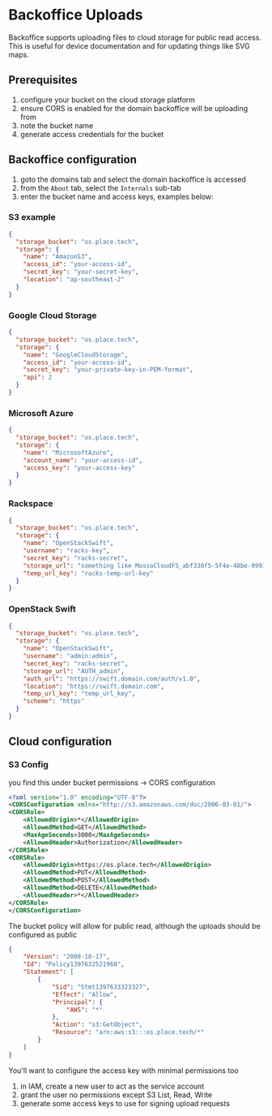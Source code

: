 # Backoffice Uploads

Backoffice supports uploading files to cloud storage for public read access.
This is useful for device documentation and for updating things like SVG maps.

## Prerequisites

1. configure your bucket on the cloud storage platform
2. ensure CORS is enabled for the domain backoffice will be uploading from
3. note the bucket name
4. generate access credentials for the bucket

## Backoffice configuration

1. goto the domains tab and select the domain backoffice is accessed
2. from the `About` tab, select the `Internals` sub-tab
3. enter the bucket name and access keys, examples below:

### S3 example

```json
{
  "storage_bucket": "os.place.tech",
  "storage": {
    "name": "AmazonS3",
    "access_id": "your-access-id",
    "secret_key": "your-secret-key",
    "location": "ap-southeast-2"
  }
}
```

### Google Cloud Storage

```json
{
  "storage_bucket": "os.place.tech",
  "storage": {
    "name": "GoogleCloudStorage",
    "access_id": "your-access-id",
    "secret_key": "your-private-key-in-PEM-format",
    "api": 2
  }
}
```

### Microsoft Azure

```json
{
  "storage_bucket": "os.place.tech",
  "storage": {
    "name": "MicrosoftAzure",
    "account_name": "your-access-id",
    "access_key": "your-access-key"
  }
}
```

### Rackspace

```json
{
  "storage_bucket": "os.place.tech",
  "storage": {
    "name": "OpenStackSwift",
    "username": "racks-key",
    "secret_key": "racks-secret",
    "storage_url": "something like MossoCloudFS_abf330f5-5f4e-48be-9993-b5dxxxxxx",
    "temp_url_key": "racks-temp-url-key"
  }
}
```

### OpenStack Swift

```json
{
  "storage_bucket": "os.place.tech",
  "storage": {
    "name": "OpenStackSwift",
    "username": "admin:admin",
    "secret_key": "racks-secret",
    "storage_url": "AUTH_admin",
    "auth_url": "https://swift.domain.com/auth/v1.0",
    "location": "https://swift.domain.com",
    "temp_url_key": "temp_url_key",
    "scheme": "https"
  }
}
```


## Cloud configuration

### S3 Config

you find this under bucket permissions -> CORS configuration

```xml
<?xml version="1.0" encoding="UTF-8"?>
<CORSConfiguration xmlns="http://s3.amazonaws.com/doc/2006-03-01/">
<CORSRule>
    <AllowedOrigin>*</AllowedOrigin>
    <AllowedMethod>GET</AllowedMethod>
    <MaxAgeSeconds>3000</MaxAgeSeconds>
    <AllowedHeader>Authorization</AllowedHeader>
</CORSRule>
<CORSRule>
    <AllowedOrigin>https://os.place.tech</AllowedOrigin>
    <AllowedMethod>PUT</AllowedMethod>
    <AllowedMethod>POST</AllowedMethod>
    <AllowedMethod>DELETE</AllowedMethod>
    <AllowedHeader>*</AllowedHeader>
</CORSRule>
</CORSConfiguration>
```

The bucket policy will allow for public read, although the uploads should be configured as public

```json
{
    "Version": "2008-10-17",
    "Id": "Policy1397632521960",
    "Statement": [
        {
            "Sid": "Stmt1397633323327",
            "Effect": "Allow",
            "Principal": {
                "AWS": "*"
            },
            "Action": "s3:GetObject",
            "Resource": "arn:aws:s3:::os.place.tech/*"
        }
    ]
}
```

You'll want to configure the access key with minimal permissions too

1. in IAM, create a new user to act as the service account
2. grant the user no permissions except S3 List, Read, Write
3. generate some access keys to use for signing upload requests
